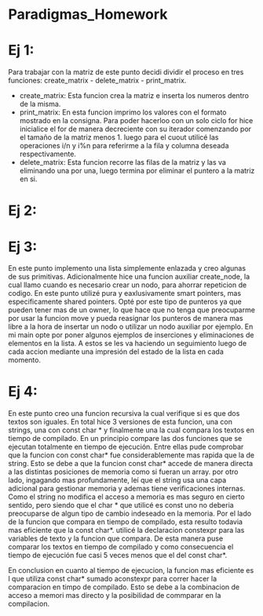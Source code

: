 # Paradigmas_Homework


# Ej 1:
Para trabajar con la matriz de este punto decidi dividir el proceso en tres funciones: create_matrix - delete_matrix - print_matrix.
- create_matrix: Esta funcion crea la matriz e inserta los numeros dentro de la misma.
- print_matrix: En esta funcion imprimo los valores con el formato mostrado en la consigna. Para poder hacerloo con un solo ciclo for hice inicialice el for de manera decreciente con su iterador comenzando por el tamaño de la matriz menos 1. luego para el cuout utilicé las operaciones i/n y i%n para referirme a la fila y columna deseada respectivamente.
- delete_matrix: Esta funcion recorre las filas de la matriz y las va eliminando una por una, luego termina por eliminar el puntero a la matriz en si.


# Ej 2:


# Ej 3:
En este punto implemento una lista simplemente enlazada y creo algunas de sus primitivas. Adicionalmente hice una funcion auxiliar create_node, la cual llamo cuando es necesario crear un nodo, para ahorrar repeticion de codigo. En este punto utilizé pura y eaxlusivamente smart pointers, mas especificamente shared pointers. Opté por este tipo de punteros ya que pueden tener mas de un owner, lo que hace que no tenga que preocuparme por usar la funcion move y pueda reasignar los punteros de manera mas libre a la hora de insertar un nodo o utilizar un nodo auxiliar por ejemplo.
En mi main opte por poner algunos ejemplos de inserciones y eliminaciones de elementos en la lista. A estos se les va haciendo un seguimiento luego de cada accion mediante una impresión del estado de la lista en cada momento.


# Ej 4:
En este punto creo una funcion recursiva la cual verifique si es que dos textos son iguales. En total hice 3 versiones de esta funcion, una con strings, una con const char * y finalmente una la cual compara los textos en tiempo de compilado.
    En un principio compare las dos funciones que se ejecutan totalmente en tiempo de ejecución. Entre ellas pude comprobar que
la funcion con const char* fue considerablemente mas rapida que la de string. Esto se debe a que la funcion const char* accede de manera directa a las distintas posiciones de memoria como si fueran un array. por otro lado, ingagando mas profundamente, leí que el string usa una capa adicional para gestionar memoria y ademas tiene verificaciones internas. Como el string no modifica el acceso a memoria es mas seguro en cierto sentido, pero siendo que el char * que utilicé es const uno no deberia preocuparse de algun tipo de cambio indeseado en la memoria. 
    Por el lado de la funcion que compara en tiempo de compilado, esta resulto todavia mas eficiente que la const char*. utilicé 
la declaracion constexpr para las variables de texto y la funcion que compara. De esta manera puse comparar los textos en tiempo de compilado y como consecuencia el tiempo de ejecución fue casi 5 veces menos que el del const char*.

En conclusion en cuanto al tiempo de ejecucion, la funcion mas eficiente es l que utiliza const char* sumado aconstexpr para  correr hacer la comparacion en timpo de compilado. Esto se debe a la combinacion de acceso a memori mas directo y la posibilidad de commparar en la compilacion.